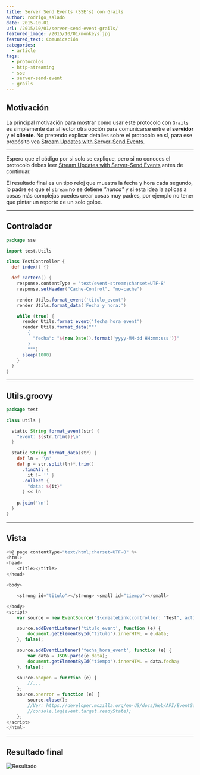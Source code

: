 ```yaml
---
title: Server Send Events (SSE's) con Grails
author: rodrigo_salado
date: 2015-10-01
url: /2015/10/01/server-send-event-grails/
featured_image: /2015/10/01/monkeys.jpg
featured_text: Comunicación
categories:
  - article  
tags:
  - protocolos
  - http-streaming
  - sse
  - server-send-event
  - grails
---
```


## Motivación

La principal motivación para mostrar como usar este protocolo con `Grails` es simplemente dar al lector otra opción para comunicarse entre el **servidor** y el **cliente**. No pretendo explicar detalles sobre el protocolo en sí, para ese propósito vea [Stream Updates with Server-Send Events][1].

---
Espero que el código por si solo se explique, pero si no conoces el protocolo debes leer [Stream Updates with Server-Send Events][1] antes de continuar.

El resultado final es un tipo reloj que muestra la fecha y hora cada segundo, lo padre es que el `stream` no se detiene *"nunca"* y si esta idea la aplicas a cosas más complejas puedes crear cosas muy padres, por ejemplo no tener que pintar un reporte de un solo golpe.

---
## Controlador

```groovy
package sse

import test.Utils

class TestController {
  def index() {}

  def cartero() {
    response.contentType = 'text/event-stream;charset=UTF-8'
    response.setHeader("Cache-Control", "no-cache")

    render Utils.format_event('titulo_event')
    render Utils.format_data('Fecha y hora:')

    while (true) {
      render Utils.format_event('fecha_hora_event')
      render Utils.format_data("""
        {
          "fecha": "${new Date().format('yyyy-MM-dd HH:mm:sss')}"
        }
        """)
      sleep(1000)
    }
  }
}
```
---
## Utils.groovy
```groovy
package test

class Utils {

  static String format_event(str) {
    "event: ${str.trim()}\n"
  }

  static String format_data(str) {
    def ln = '\n'
    def p = str.split(ln)*.trim()
      .findAll {
        it != '' }
      .collect {
        "data: ${it}"
      } << ln
    
    p.join('\n')
  }
}
```

---
## Vista
```javascript
<%@ page contentType="text/html;charset=UTF-8" %>
<html>
<head>
    <title></title>
</head>

<body>

    <strong id="titulo"></strong> <small id="tiempo"></small>

</body>
<script>
    var source = new EventSource("${createLink(controller: "Test", action: "cartero")}")

    source.addEventListener('titulo_event', function (e) {
        document.getElementById("titulo").innerHTML = e.data;
    }, false);

    source.addEventListener('fecha_hora_event', function (e) {
        var data = JSON.parse(e.data);
        document.getElementById("tiempo").innerHTML = data.fecha;
    }, false);

    source.onopen = function (e) {
        //...
    };
    source.onerror = function (e) {
        source.close();
        //Ver: https://developer.mozilla.org/en-US/docs/Web/API/EventSource
        //console.log(event.target.readyState);
    };
</script>
</html>
```

---
## Resultado final

![Resultado](/2015/10/01/fecha_hora.png)

[1]: http://www.html5rocks.com/en/tutorials/eventsource/basics/
